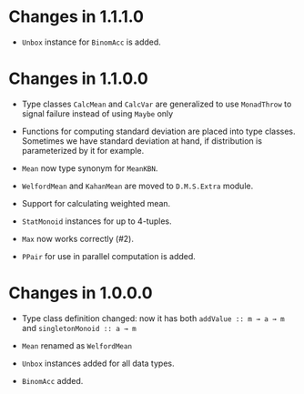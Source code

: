 # Changes in 1.1.1.0

- `Unbox` instance for `BinomAcc` is added.


# Changes in 1.1.0.0

- Type classes `CalcMean` and `CalcVar` are generalized to use `MonadThrow` to
  signal failure instead of using `Maybe` only

- Functions for computing standard deviation are placed into type
  classes. Sometimes we have standard deviation at hand, if distribution is
  parameterized by it for example.

- `Mean` now type synonym for `MeanKBN`.

- `WelfordMean` and `KahanMean` are moved to `D.M.S.Extra` module.

- Support for calculating weighted mean.

- `StatMonoid` instances for up to 4-tuples.

- `Max` now works correctly (#2).

- `PPair` for use in parallel computation is added.


# Changes in 1.0.0.0

- Type class definition changed: now it has both `addValue :: m → a → m` and
  `singletonMonoid :: a → m`

- `Mean` renamed as `WelfordMean`

- `Unbox` instances added for all data types.

- `BinomAcc` added.
